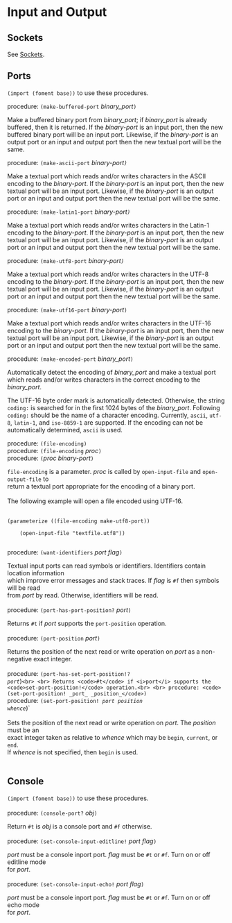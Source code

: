 # Input and Output #

## Sockets ##

See [Sockets](Sockets.md).

## Ports ##

`(import (foment base))` to use these procedures.

procedure: `(make-buffered-port` _binary\_port_`)`

Make a buffered binary port from _binary\_port_; if _binary\_port_ is already buffered, then it is
returned. If the
_binary-port_ is an input port, then the new buffered binary port will be an input port.
Likewise, if the
_binary-port_ is an output port or an input and output port then the new textual port will be the
same.

procedure: `(make-ascii-port` _binary-port`)`_

Make a textual port which reads and/or writes characters in the ASCII encoding to the
_binary-port_. If the
_binary-port_ is an input port, then the new textual port will be an input port. Likewise, if the
_binary-port_ is an output port or an input and output port then the new textual port will be the
same.

procedure: `(make-latin1-port` _binary-port`)`_

Make a textual port which reads and/or writes characters in the Latin-1 encoding to the
_binary-port_. If the
_binary-port_ is an input port, then the new textual port will be an input port. Likewise, if the
_binary-port_ is an output port or an input and output port then the new textual port will be the
same.

procedure: `(make-utf8-port` _binary-port`)`_

Make a textual port which reads and/or writes characters in the UTF-8 encoding to the
_binary-port_. If the
_binary-port_ is an input port, then the new textual port will be an input port. Likewise, if the
_binary-port_ is an output port or an input and output port then the new textual port will be the
same.

procedure: `(make-utf16-port` _binary-port_`)`

Make a textual port which reads and/or writes characters in the UTF-16 encoding to the
_binary-port_. If the
_binary-port_ is an input port, then the new textual port will be an input port. Likewise, if the
_binary-port_ is an output port or an input and output port then the new textual port will be the
same.

procedure: `(make-encoded-port` _binary\_port_`)`

Automatically detect the encoding of _binary\_port_ and make a textual port which reads and/or
writes characters in the correct encoding to the _binary\_port_.

The UTF-16 byte order mark is automatically detected. Otherwise, the string `coding:` is searched
for in the first 1024 bytes of the _binary\_port_. Following `coding:` should be the name of a
character encoding. Currently, `ascii`, `utf-8`, `latin-1`, and `iso-8859-1` are supported. If the
encoding can not be automatically determined, `ascii` is used.

procedure: `(file-encoding)`
<br>procedure: <code>(file-encoding</code> <i>proc</i><code>)</code>
<br>procedure: <code>(</code><i>proc</i> <i>binary-port</i><code>)</code>

<code>file-encoding</code> is a parameter. <i>proc</i> is called by <code>open-input-file</code> and <code>open-output-file</code> to<br>
return a textual port appropriate for the encoding of a binary port.<br>
<br>
The following example will open a file encoded using UTF-16.<br>
<br>
<pre><code>(parameterize ((file-encoding make-utf8-port))<br>
    (open-input-file "textfile.utf8"))<br>
</code></pre>

procedure: <code>(want-identifiers</code> <i>port</i> <i>flag</i><code>)</code>

Textual input ports can read symbols or identifiers. Identifiers contain location information<br>
which improve error messages and stack traces. If <i>flag</i> is <code>#f</code> then symbols will be read<br>
from <i>port</i> by read. Otherwise, identifiers will be read.<br>
<br>
procedure: <code>(port-has-port-position?</code> <i>port</i><code>)</code>

Returns <code>#t</code> if <i>port</i> supports the <code>port-position</code> operation.<br>
<br>
procedure: <code>(port-position</code> <i>port</i><code>)</code>

Returns the position of the next read or write operation on <i>port</i> as a non-negative exact integer.<br>
<br>
procedure: <code>(port-has-set-port-position!? _port_</code>)`<br>
<br>
Returns <code>#t</code> if <i>port</i> supports the <code>set-port-position!</code> operation.<br>
<br>
procedure: <code>(set-port-position! _port_ _position_</code>)`<br>
procedure: <code>(set-port-position! _port_ _position_ _whence_</code>)`<br>
<br>
Sets the position of the next read or write operation on <i>port</i>. The <i>position</i> must be an<br>
exact integer taken as relative to <i>whence</i> which may be <code>begin</code>, <code>current</code>, or <code>end</code>.<br>
If <i>whence</i> is not specified, then <code>begin</code> is used.<br>
<br>
<h2>Console</h2>

<code>(import (foment base))</code> to use these procedures.<br>
<br>
procedure: <code>(console-port?</code> <i>obj</i><code>)</code>

Return <code>#t</code> is <i>obj</i> is a console port and <code>#f</code> otherwise.<br>
<br>
procedure: <code>(set-console-input-editline!</code> <i>port</i> <i>flag</i><code>)</code>

<i>port</i> must be a console inport port. <i>flag</i> must be <code>#t</code> or <code>#f</code>. Turn on or off editline mode<br>
for <i>port</i>.<br>
<br>
procedure: <code>(set-console-input-echo!</code> <i>port</i> <i>flag</i><code>)</code>

<i>port</i> must be a console inport port. <i>flag</i> must be <code>#t</code> or <code>#f</code>. Turn on or off echo mode<br>
for <i>port</i>.